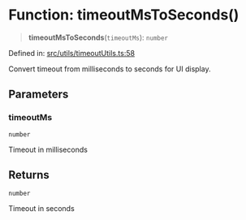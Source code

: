 # Function: timeoutMsToSeconds()

> **timeoutMsToSeconds**(`timeoutMs`): `number`

Defined in: [src/utils/timeoutUtils.ts:58](https://github.com/Nick2bad4u/Uptime-Watcher/blob/2a45eeb1723f8f7089001af2c92aa07d82dfe7e4/src/utils/timeoutUtils.ts#L58)

Convert timeout from milliseconds to seconds for UI display.

## Parameters

### timeoutMs

`number`

Timeout in milliseconds

## Returns

`number`

Timeout in seconds
